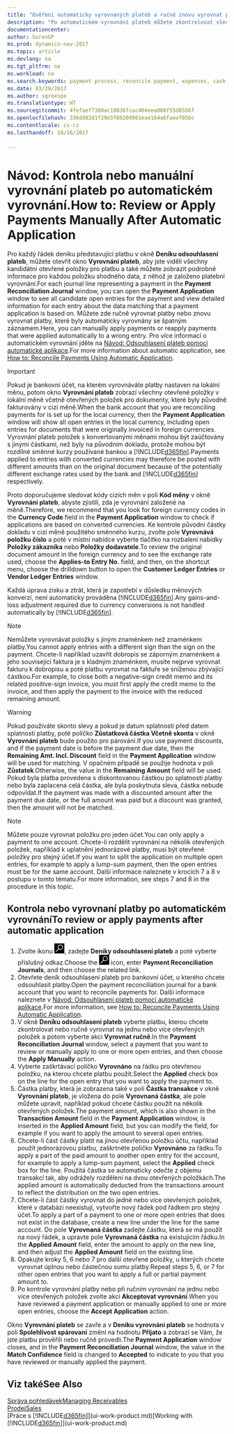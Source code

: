 ```yaml
---
title: "Ověření automaticky vyrovnaných plateb a ručně znovu vyrovnat platby"
description: "Po automatickém vyrovnání plateb můžete zkontrolovat všechny položky pro platbu a ručně znovu vyrovnat ty, které byly vyrovnány nesprávně."
documentationcenter: 
author: SorenGP
ms.prod: dynamics-nav-2017
ms.topic: article
ms.devlang: na
ms.tgt_pltfrm: na
ms.workload: na
ms.search.keywords: payment process, reconcile payment, expenses, cash receipts
ms.date: 03/29/2017
ms.author: sgroespe
ms.translationtype: HT
ms.sourcegitcommit: 4fefaef7380ac10836fcac404eea006f55d8556f
ms.openlocfilehash: 336dd02d1f29e5f80209961eae164a6faeaf65bc
ms.contentlocale: cs-cz
ms.lasthandoff: 10/16/2017

---
```

# <a name="how-to-review-or-apply-payments-manually-after-automatic-application"></a><span data-ttu-id="f1811-103">Návod: Kontrola nebo manuální vyrovnání plateb po automatickém vyrovnání.</span><span class="sxs-lookup"><span data-stu-id="f1811-103">How to: Review or Apply Payments Manually After Automatic Application</span></span>
<span data-ttu-id="f1811-104">Pro každý řádek deníku představující platbu v okně **Deníku odsouhlasení plateb**, můžete otevřít okno **Vyrovnání plateb**, aby jste viděli všechny kandidátní otevřené položky pro platbu a také můžete zobrazit podrobné informace pro každou položku shodného data, z něhož je založeno platební vyrovnání.</span><span class="sxs-lookup"><span data-stu-id="f1811-104">For each journal line representing a payment in the **Payment Reconciliation Journal** window, you can open the **Payment Application** window to see all candidate open entries for the payment and view detailed information for each entry about the data matching that a payment application is based on.</span></span> <span data-ttu-id="f1811-105">Můžete zde ručně vyrovnat platby nebo znovu vyrovnat platby, které byly automaticky vyrovnány se špatným záznamem.</span><span class="sxs-lookup"><span data-stu-id="f1811-105">Here, you can manually apply payments or reapply payments that were applied automatically to a wrong entry.</span></span> <span data-ttu-id="f1811-106">Pro více informací o automatickém vyrovnání jděte na [Návod: Odsouhlasení plateb pomocí automatické aplikace](receivables-how-reconcile-payments-auto-application.md).</span><span class="sxs-lookup"><span data-stu-id="f1811-106">For more information about automatic application, see [How to: Reconcile Payments Using Automatic Application](receivables-how-reconcile-payments-auto-application.md).</span></span>

> [!IMPORTANT]  
>   <span data-ttu-id="f1811-107">Pokud je bankovní účet, na kterém vyrovnáváte platby nastaven na lokální měnu, potom okno **Vyrovnání plateb** zobrazí všechny otevřené položky v lokální měně včetně otevřených položek pro dokumenty, které byly původně fakturovány v cizí měně.</span><span class="sxs-lookup"><span data-stu-id="f1811-107">When the bank account that you are reconciling payments for is set up for the local currency, then the **Payment Application** window will show all open entries in the local currency, including open entries for documents that were originally invoiced in foreign currencies.</span></span> <span data-ttu-id="f1811-108">Vyrovnání plateb položek s konvertovanými měnami mohou být zaúčtovány s jinými částkami, než byly na původním dokladu, protože mohou být rozdílné směnné kurzy používané bankou a [!INCLUDE[d365fin](includes/d365fin_md.md)].</span><span class="sxs-lookup"><span data-stu-id="f1811-108">Payments applied to entries with converted currencies may therefore be posted with different amounts than on the original document because of the potentially different exchange rates used by the bank and [!INCLUDE[d365fin](includes/d365fin_md.md)] respectively.</span></span>

<span data-ttu-id="f1811-109">Proto doporučujeme sledovat kódy cizích měn v poli **Kód měny** v okně **Vyrovnání plateb**, abyste zjistili, zda je vyrovnání založené na měně.</span><span class="sxs-lookup"><span data-stu-id="f1811-109">Therefore, we recommend that you look for foreign currency codes in the **Currency Code** field in the **Payment Application** window to check if applications are based on converted currencies.</span></span> <span data-ttu-id="f1811-110">Ke kontrole původní částky dokladu v cizí měně použitého směnného kurzu, zvolte pole **Vyrovnává položku číslo** a poté v místní nabídce vyberte tlačítko na rozbalení nabídky **Položky zákazníka** nebo **Položky dodavatele**.</span><span class="sxs-lookup"><span data-stu-id="f1811-110">To review the original document amount in the foreign currency and to see the exchange rate used, choose the **Applies-to Entry No.** field, and then, on the shortcut menu, choose the drilldown button to open the **Customer Ledger Entries** or **Vendor Ledger Entries** window.</span></span>

<span data-ttu-id="f1811-111">Každá úprava zisku a ztrát, která je zapotřebí v důsledku měnových konverzí, není automaticky prováděna [!INCLUDE[d365fin](includes/d365fin_md.md)].</span><span class="sxs-lookup"><span data-stu-id="f1811-111">Any gains-and-loss adjustment required due to currency conversions is not handled automatically by [!INCLUDE[d365fin](includes/d365fin_md.md)].</span></span>

> [!NOTE]  
>   <span data-ttu-id="f1811-112">Nemůžete vyrovnávat položky s jiným znaménkem než znaménkem platby.</span><span class="sxs-lookup"><span data-stu-id="f1811-112">You cannot apply entries with a different sign than the sign on the payment.</span></span> <span data-ttu-id="f1811-113">Chcete-li například uzavřít dobropis se záporným znaménkem a jeho související faktura je s kladným znaménkem, musíte nejprve vyrovnat fakturu k dobropisu a poté platbu vyrovnat na faktuře se sníženou zbývající částkou.</span><span class="sxs-lookup"><span data-stu-id="f1811-113">For example, to close both a negative-sign credit memo and its related positive-sign invoice, you must first apply the credit memo to the invoice, and then apply the payment to the invoice with the reduced remaining amount.</span></span>

> [!WARNING]  
>   <span data-ttu-id="f1811-114">Pokud používáte skonto slevy a pokud je datum splatnosti před datem splatnosti platby, poté políčko **Zůstatková částka Včetně skonta** v okně **Vyrovnání plateb** bude použito pro párování.</span><span class="sxs-lookup"><span data-stu-id="f1811-114">If you use payment discounts, and if the payment date is before the payment due date, then the **Remaining Amt. Incl. Discount** field in the **Payment Application** window will be used for matching.</span></span> <span data-ttu-id="f1811-115">V opačném případě se použije hodnota v poli  **Zůstatek**.</span><span class="sxs-lookup"><span data-stu-id="f1811-115">Otherwise, the value in the **Remaining Amount** field will be used.</span></span> <span data-ttu-id="f1811-116">Pokud byla platba provedena s diskontovanou částkou po splatnosti platby nebo byla zaplacena celá částka, ale byla poskytnuta sleva, částka nebude odpovídat.</span><span class="sxs-lookup"><span data-stu-id="f1811-116">If the payment was made with a discounted amount after the payment due date, or the full amount was paid but a discount was granted, then the amount will not be matched.</span></span>

> [!NOTE]  
>   <span data-ttu-id="f1811-117">Můžete pouze vyrovnat položku pro jeden účet.</span><span class="sxs-lookup"><span data-stu-id="f1811-117">You can only apply a payment to one account.</span></span> <span data-ttu-id="f1811-118">Chcete-li rozdělit vyrovnání na několik otevřených položek, například k uplatnění jednorázové platby, musí být otevřené položky pro stejný účet.</span><span class="sxs-lookup"><span data-stu-id="f1811-118">If you want to split the application on multiple open entries, for example to apply a lump-sum payment, then the open entries must be for the same account.</span></span> <span data-ttu-id="f1811-119">Další informace naleznete v krocích 7 a 8 v postupu v tomto tématu.</span><span class="sxs-lookup"><span data-stu-id="f1811-119">For more information, see steps 7 and 8 in the procedure in this topic.</span></span>

## <a name="to-review-or-apply-payments-after-automatic-application"></a><span data-ttu-id="f1811-120">Kontrola nebo vyrovnaní platby po automatickém vyrovnání</span><span class="sxs-lookup"><span data-stu-id="f1811-120">To review or apply payments after automatic application</span></span>
1. <span data-ttu-id="f1811-121">Zvolte ikonu ![Vyhledat stránku nebo sestavu](media/ui-search/search_small.png "Ikona Vyhledat stránku nebo sestavu"), zadejte **Deníky odsouhlasení plateb** a poté vyberte příslušný odkaz.</span><span class="sxs-lookup"><span data-stu-id="f1811-121">Choose the ![Search for Page or Report](media/ui-search/search_small.png "Search for Page or Report icon") icon, enter **Payment Reconciliation Journals**, and then choose the related link.</span></span>
2. <span data-ttu-id="f1811-122">Otevřete deník odsouhlasení plateb pro bankovní účet, u kterého chcete odsouhlasit platby.</span><span class="sxs-lookup"><span data-stu-id="f1811-122">Open the payment reconciliation journal for a bank account that you want to reconcile payments for.</span></span> <span data-ttu-id="f1811-123">Další informace naleznete v [Návod: Odsouhlasení plateb pomocí automatické aplikace](receivables-how-reconcile-payments-auto-application.md).</span><span class="sxs-lookup"><span data-stu-id="f1811-123">For more information, see [How to: Reconcile Payments Using Automatic Application](receivables-how-reconcile-payments-auto-application.md).</span></span>
3. <span data-ttu-id="f1811-124">V okně **Deníku odsouhlasení plateb** vyberte platbu, kterou chcete zkontrolovat nebo ručně vyrovnat na jednu nebo více otevřených položek a potom vyberte akci **Vyrovnat ručně**.</span><span class="sxs-lookup"><span data-stu-id="f1811-124">In the **Payment Reconciliation Journal** window, select a payment that you want to review or manually apply to one or more open entries, and then choose the **Apply Manually** action.</span></span>
4. <span data-ttu-id="f1811-125">Vyberte zaškrtávací políčko **Vyrovnáno** na řádku pro otevřenou položku, na kterou chcete platbu použít.</span><span class="sxs-lookup"><span data-stu-id="f1811-125">Select the **Applied** check box on the line for the open entry that you want to apply the payment to.</span></span>
5. <span data-ttu-id="f1811-126">Částka platby, která je zobrazena také v poli **Částka transakce** v okně **Vyrovnání plateb**, je vložena do pole **Vyrovnaná částka**, ale pole můžete upravit, například pokud chcete částku použít na několik otevřených položek.</span><span class="sxs-lookup"><span data-stu-id="f1811-126">The payment amount, which is also shown in the **Transaction Amount** field in the **Payment Application** window, is inserted in the **Applied Amount** field, but you can modify the field, for example if you want to apply the amount to several open entries.</span></span>
6. <span data-ttu-id="f1811-127">Chcete-li část částky platit na jinou otevřenou položku účtu, například použít jednorázovou platbu, zaškrtněte políčko **Vyrovnáno** za řádku.</span><span class="sxs-lookup"><span data-stu-id="f1811-127">To apply a part of the paid amount to another open entry for the account, for example to apply a lump-sum payment, select the **Applied** check box for the line.</span></span> <span data-ttu-id="f1811-128">Použitá částka se automaticky odečte z objemu transakcí tak, aby odrážely rozdělení na dvou otevřených položkách.</span><span class="sxs-lookup"><span data-stu-id="f1811-128">The applied amount is automatically deducted from the transactions amount to reflect the distribution on the two open entries.</span></span>
7. <span data-ttu-id="f1811-129">Chcete-li část částky vyrovnat do jedné nebo více otevřených položek, které v databázi neexistují, vytvořte nový řádek pod řádkem pro stejný účet.</span><span class="sxs-lookup"><span data-stu-id="f1811-129">To apply a part of a payment to one or more open entries that does not exist in the database, create a new line under the line for the same account.</span></span> <span data-ttu-id="f1811-130">Do pole **Vyrovnaná částka** zadejte částku, která se má použít na nový řádek, a upravte pole **Vyrovnaná částka** na existujícím řádku.</span><span class="sxs-lookup"><span data-stu-id="f1811-130">In the **Applied Amount** field, enter the amount to apply on the new line, and then adjust the **Applied Amount** field on the existing line.</span></span>
8. <span data-ttu-id="f1811-131">Opakujte kroky 5, 6 nebo 7 pro další otevřené položky, u kterých chcete vyrovnat úplnou nebo částečnou sumu platby.</span><span class="sxs-lookup"><span data-stu-id="f1811-131">Repeat steps 5, 6, or 7 for other open entries that you want to apply a full or partial payment amount to.</span></span>
9. <span data-ttu-id="f1811-132">Po kontrole vyrovnání platby nebo při ručním vyrovnání na jednu nebo více otevřených položek zvolte akci **Akceptovat vyrovnání**.</span><span class="sxs-lookup"><span data-stu-id="f1811-132">When you have reviewed a payment application or manually applied to one or more open entries, choose the **Accept Application** action.</span></span>

<span data-ttu-id="f1811-133">Okno **Vyrovnání plateb** se zavře a v **Deníku vyrovnání plateb** se hodnota v poli **Spolehlivost spárovaní** změní na hodnotu **Přijato** a zobrazí se Vám, že jste platbu prověřili nebo ručně provedli.</span><span class="sxs-lookup"><span data-stu-id="f1811-133">The **Payment Application** window  closes, and in the **Payment Reconciliation Journal** window, the value in the **Match Confidence** field is changed to **Accepted** to indicate to you that you have reviewed or manually applied the payment.</span></span>

## <a name="see-also"></a><span data-ttu-id="f1811-134">Viz také</span><span class="sxs-lookup"><span data-stu-id="f1811-134">See Also</span></span>
[<span data-ttu-id="f1811-135">Správa pohledávek</span><span class="sxs-lookup"><span data-stu-id="f1811-135">Managing Receivables</span></span>](receivables-manage-receivables.md)  
[<span data-ttu-id="f1811-136">Prodej</span><span class="sxs-lookup"><span data-stu-id="f1811-136">Sales</span></span>](sales-manage-sales.md)  
<span data-ttu-id="f1811-137">[Práce s [!INCLUDE[d365fin](includes/d365fin_md.md)]](ui-work-product.md)</span><span class="sxs-lookup"><span data-stu-id="f1811-137">[Working with [!INCLUDE[d365fin](includes/d365fin_md.md)]](ui-work-product.md)</span></span>

